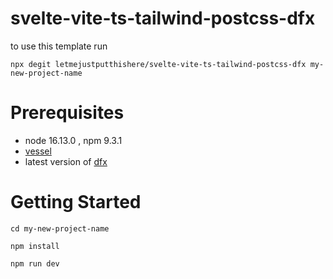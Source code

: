 # svelte-vite-ts-tailwind-postcss-dfx

to use this template run

`npx degit letmejustputthishere/svelte-vite-ts-tailwind-postcss-dfx my-new-project-name`

# Prerequisites

- node 16.13.0 , npm 9.3.1
- [vessel](https://github.com/dfinity/vessel)
- latest version of [dfx](https://sdk.dfinity.org/docs/quickstart/local-quickstart.html#step-1-install-the-dfx-software-development-kit)

# Getting Started

`cd my-new-project-name`

`npm install`

`npm run dev`
